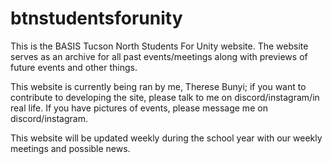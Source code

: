 # btnstudentsforunity
This is the BASIS Tucson North Students For Unity website. The website serves as an archive for all past events/meetings along with previews of future events and other things. 

This website is currently being ran by me, Therese Bunyi; if you want to contribute to developing the site, please talk to me on discord/instagram/in real life. If you have pictures of events, please message me on discord/instagram. 

This website will be updated weekly during the school year with our weekly meetings and possible news. 
